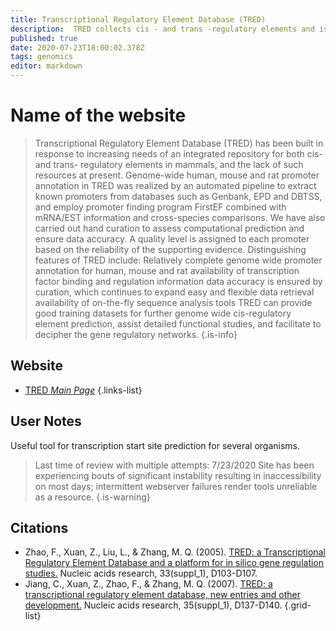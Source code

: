 ```yaml
---
title: Transcriptional Regulatory Element Database (TRED)
description:  TRED collects cis - and trans -regulatory elements and is dedicated to easy data access and analysis for both single-gene-based and genome-scale studies. 
published: true
date: 2020-07-23T18:00:02.378Z
tags: genomics
editor: markdown
---
```


# Name of the website

> Transcriptional Regulatory Element Database (TRED) has been built in response to increasing needs of an integrated repository for both cis- and trans- regulatory elements in mammals, and the lack of such resources at present.
&NewLine;&NewLine;&NewLine;&NewLine;
Genome-wide human, mouse and rat promoter annotation in TRED was realized by an automated pipeline to extract known promoters from databases such as Genbank, EPD and DBTSS, and employ promoter finding program FirstEF combined with mRNA/EST information and cross-species comparisons. We have also carried out hand curation to assess computational prediction and ensure data accuracy. A quality level is assigned to each promoter based on the reliability of the supporting evidence.
&NewLine;&NewLine;&NewLine;
Distinguishing features of TRED include:
Relatively complete genome wide promoter annotation for human, mouse and rat
availability of transcription factor binding and regulation information
data accuracy is ensured by curation, which continues to expand easy and flexible data retrieval availability of on-the-fly sequence analysis tools
&NewLine;&NewLine;
TRED can provide good training datasets for further genome wide cis-regulatory element prediction, assist detailed functional studies, and facilitate to decipher the gene regulatory networks.
&NewLine;
{.is-info}

 

## Website 

- [TRED *Main Page*](http://rulai.cshl.edu/cgi-bin/TRED/tred.cgi?process=searchPromForm)
 {.links-list}

## User Notes
Useful tool for transcription start site prediction for several organisms.

> Last time of review with multiple attempts: 7/23/2020
Site has been experiencing bouts of significant instability resulting in inaccessibility on most days; intermittent webserver failures render tools unreliable as a resource.
{.is-warning}


## Citations

- Zhao, F., Xuan, Z., Liu, L., & Zhang, M. Q. (2005). [TRED: a Transcriptional Regulatory Element Database and a platform for in silico gene regulation studies.](https://academic.oup.com/nar/article/33/suppl_1/D103/2505195) Nucleic acids research, 33(suppl_1), D103-D107.
- Jiang, C., Xuan, Z., Zhao, F., & Zhang, M. Q. (2007). [TRED: a transcriptional regulatory element database, new entries and other development.](https://academic.oup.com/nar/article/35/suppl_1/D137/1087876) Nucleic acids research, 35(suppl_1), D137-D140.
{.grid-list}


